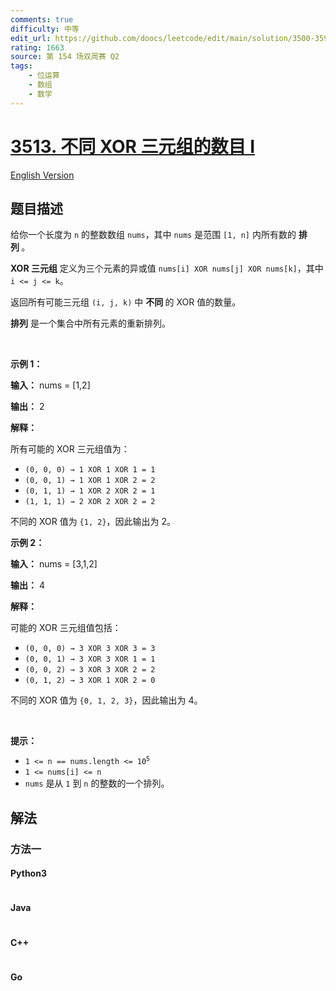 ```yaml
---
comments: true
difficulty: 中等
edit_url: https://github.com/doocs/leetcode/edit/main/solution/3500-3599/3513.Number%20of%20Unique%20XOR%20Triplets%20I/README.md
rating: 1663
source: 第 154 场双周赛 Q2
tags:
    - 位运算
    - 数组
    - 数学
---
```


<!-- problem:start -->

# [3513. 不同 XOR 三元组的数目 I](https://leetcode.cn/problems/number-of-unique-xor-triplets-i)

[English Version](/solution/3500-3599/3513.Number%20of%20Unique%20XOR%20Triplets%20I/README_EN.md)

## 题目描述

<!-- description:start -->

<p>给你一个长度为 <code>n</code> 的整数数组 <code>nums</code>，其中 <code>nums</code> 是范围 <code>[1, n]</code> 内所有数的&nbsp;<strong>排列&nbsp;</strong>。</p>

<p><strong>XOR 三元组</strong> 定义为三个元素的异或值 <code>nums[i] XOR nums[j] XOR nums[k]</code>，其中 <code>i &lt;= j &lt;= k</code>。</p>

<p>返回所有可能三元组 <code>(i, j, k)</code> 中&nbsp;<strong>不同&nbsp;</strong>的 XOR 值的数量。</p>

<p><strong>排列</strong> 是一个集合中所有元素的重新排列。</p>

<p>&nbsp;</p>

<p><strong class="example">示例 1：</strong></p>

<div class="example-block">
<p><strong>输入：</strong> <span class="example-io">nums = [1,2]</span></p>

<p><strong>输出：</strong> <span class="example-io">2</span></p>

<p><strong>解释：</strong></p>

<p>所有可能的 XOR 三元组值为：</p>

<ul>
	<li><code>(0, 0, 0) → 1 XOR 1 XOR 1 = 1</code></li>
	<li><code>(0, 0, 1) → 1 XOR 1 XOR 2 = 2</code></li>
	<li><code>(0, 1, 1) → 1 XOR 2 XOR 2 = 1</code></li>
	<li><code>(1, 1, 1) → 2 XOR 2 XOR 2 = 2</code></li>
</ul>

<p>不同的 XOR 值为 <code>{1, 2}</code>，因此输出为 2。</p>
</div>

<p><strong class="example">示例 2：</strong></p>

<div class="example-block">
<p><strong>输入：</strong> <span class="example-io">nums = [3,1,2]</span></p>

<p><strong>输出：</strong> <span class="example-io">4</span></p>

<p><strong>解释：</strong></p>

<p>可能的 XOR 三元组值包括：</p>

<ul>
	<li><code>(0, 0, 0) → 3 XOR 3 XOR 3 = 3</code></li>
	<li><code>(0, 0, 1) → 3 XOR 3 XOR 1 = 1</code></li>
	<li><code>(0, 0, 2) → 3 XOR 3 XOR 2 = 2</code></li>
	<li><code>(0, 1, 2) → 3 XOR 1 XOR 2 = 0</code></li>
</ul>

<p>不同的 XOR 值为 <code>{0, 1, 2, 3}</code>，因此输出为 4。</p>
</div>

<p>&nbsp;</p>

<p><strong>提示：</strong></p>

<ul>
	<li><code>1 &lt;= n == nums.length &lt;= 10<sup>5</sup></code></li>
	<li><code>1 &lt;= nums[i] &lt;= n</code></li>
	<li><code>nums</code> 是从 <code>1</code> 到 <code>n</code> 的整数的一个排列。</li>
</ul>

<!-- description:end -->

## 解法

<!-- solution:start -->

### 方法一

<!-- tabs:start -->

#### Python3

```python

```

#### Java

```java

```

#### C++

```cpp

```

#### Go

```go

```

<!-- tabs:end -->

<!-- solution:end -->

<!-- problem:end -->
